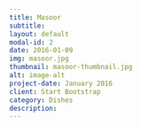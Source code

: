 ```yaml
---
title: Masoor
subtitle: 
layout: default
modal-id: 2
date: 2016-01-09
img: masoor.jpg
thumbnail: masoor-thumbnail.jpg
alt: image-alt
project-date: January 2016
client: Start Bootstrap
category: Dishes
description: 
---
```

